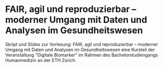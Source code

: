 # FAIR, agil und reproduzierbar – moderner Umgang mit Daten und Analysen im Gesundheitswesen

Skript und Slides zur Vorlesung: FAIR, agil und reproduzierbar – moderner Umgang mit Daten und Analysen im Gesundheitswesen eine Kursteil der Veranstaltung "Digitale Biomarker" im Rahmen des Bachelorstudiengangs Humanmedizin an der ETH Zürich.
